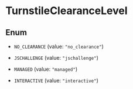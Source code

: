 

# TurnstileClearanceLevel

## Enum


* `NO_CLEARANCE` (value: `"no_clearance"`)

* `JSCHALLENGE` (value: `"jschallenge"`)

* `MANAGED` (value: `"managed"`)

* `INTERACTIVE` (value: `"interactive"`)



